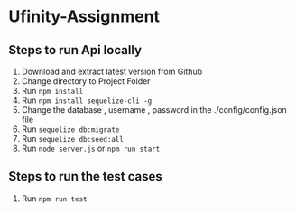 # Ufinity-Assignment
## Steps to run Api locally
1. Download and extract latest version from Github 
2. Change directory to Project Folder
3. Run `npm install`
4. Run `npm install sequelize-cli -g`
5. Change the database , username , password in the ./config/config.json file
6. Run `sequelize db:migrate`
7. Run `sequelize db:seed:all`
8. Run `node server.js` or `npm run start`

## Steps to run the test cases
1. Run `npm run test`
